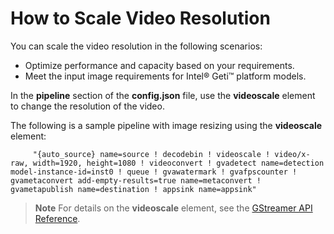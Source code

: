 # How to Scale Video Resolution

You can scale the video resolution in the following scenarios:
-  Optimize performance and capacity based on your requirements.
-  Meet the input image requirements for Intel® Geti™ platform models.

In the **pipeline** section of the **config.json** file, use the **videoscale** element to change the resolution of the video.

The following is a sample pipeline with image resizing using the **videoscale** element:

         "{auto_source} name=source ! decodebin ! videoscale ! video/x-raw, width=1920, height=1080 ! videoconvert ! gvadetect name=detection model-instance-id=inst0 ! queue ! gvawatermark ! gvafpscounter ! gvametaconvert add-empty-results=true name=metaconvert ! gvametapublish name=destination ! appsink name=appsink"

> **Note**
> For details on the **videoscale** element, see the [GStreamer API Reference](https://gstreamer.freedesktop.org/documentation/videoconvertscale/videoscale.html?gi-language=c#videoscale-page).



